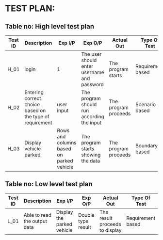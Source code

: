 # TEST PLAN:
## Table no: High level test plan

|Test ID|	Description|	Exp I/P|	Exp O/P|	Actual Out|	Type Of Test|
|---|---|---|---|---|---|
|H_01|	login |  1  |The user should enter username and password|	The program starts |Requirement based|
|H_02|	Entering correct choice based on the type of requirement| user input|The program should run according the input|The program proceeds	|Scenario based|
|H_03|	Display vehicle parked|Rows and columns based on parked vehicle| The program starts showing the data|The program proceeds	|Boundary based|

## Table no: Low level test plan

|Test ID|	Description|	Exp I/P|	Exp O/P|	Actual Out|	Type Of Test|
|---|---|---|---|---|---|
|L_01|	Able to read the output data|Display the parked vehicle| Double type result|The result proceeds to display	|Requirement based|


